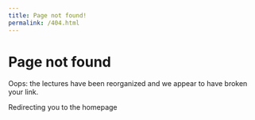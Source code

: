 ```yaml
---
title: Page not found!
permalink: /404.html
---
```


# Page not found

Oops: the lectures have been reorganized and we appear to have broken your link.

<p class="loading">Redirecting you to the homepage</p>

<br>

<script>
    
var redirects = new Map();

redirects.set('/about_py.html', 'https://python-programming.quantecon.org/about_py.html');
redirects.set('/getting_started.html', 'https://python-programming.quantecon.org/getting_started.html');
redirects.set('/python_by_example.html', 'https://python-programming.quantecon.org/python_by_example.html');
redirects.set('/functions.html', 'https://python-programming.quantecon.org/functions.html');
redirects.set('/python_essentials.html', 'https://python-programming.quantecon.org/python_essentials.html');
redirects.set('/oop_intro.html', 'https://python-programming.quantecon.org/oop_intro.html');
redirects.set('/python_oop.html', 'https://python-programming.quantecon.org/python_oop.html');
redirects.set('/need_for_speed.html', 'https://python-programming.quantecon.org/need_for_speed.html');
redirects.set('/numpy.html', 'https://python-programming.quantecon.org/numpy.html');
redirects.set('/matplotlib.html', 'https://python-programming.quantecon.org/matplotlib.html');
redirects.set('/scipy.html', 'https://python-programming.quantecon.org/scipy.html');
redirects.set('/numba.html', 'https://python-programming.quantecon.org/numba.html');
redirects.set('/parallelization.html', 'https://python-programming.quantecon.org/parallelization.html');
redirects.set('/pandas.html', 'https://python-programming.quantecon.org/pandas.html');
redirects.set('/writing_good_code.html', 'https://python-programming.quantecon.org/writing_good_code.html');
redirects.set('/python_advanced_features.html', 'https://python-programming.quantecon.org/python_advanced_features.html');
redirects.set('/debugging.html', 'https://python-programming.quantecon.org/debugging.html');
redirects.set('/geom_series.html', 'https://python-intro.quantecon.org/geom_series.html');
redirects.set('/linear_algebra.html', 'https://python-intro.quantecon.org/linear_algebra.html');
redirects.set('/complex_and_trig.html', 'https://python-intro.quantecon.org/complex_and_trig.html');
redirects.set('/lln_clt.html', 'https://python-intro.quantecon.org/lln_clt.html');
redirects.set('/heavy_tails.html', 'https://python-intro.quantecon.org/heavy_tails.html');
redirects.set('/mccall_model.html', 'https://python-intro.quantecon.org/mccall_model.html');
redirects.set('/mccall_model_with_separation.html', 'https://python-intro.quantecon.org/mccall_model_with_separation.html');
redirects.set('/mccall_fitted_vfi.html', 'https://python-intro.quantecon.org/mccall_fitted_vfi.html');
redirects.set('/mccall_correlated.html', 'https://python-intro.quantecon.org/mccall_correlated.html');
redirects.set('/career.html', 'https://python-intro.quantecon.org/career.html');
redirects.set('/jv.html', 'https://python-intro.quantecon.org/jv.html');
redirects.set('/markov_asset.html', 'https://python-intro.quantecon.org/markov_asset.html');
redirects.set('/harrison_kreps.html', 'https://python-intro.quantecon.org/harrison_kreps.html');
redirects.set('/pandas_panel.html', 'https://python-intro.quantecon.org/pandas_panel.html');
redirects.set('/ols.html', 'https://python-intro.quantecon.org/ols.html');
redirects.set('/mle.html', 'https://python-intro.quantecon.org/mle.html');
redirects.set('/odu.html', 'https://python-intro.quantecon.org/odu.html');
redirects.set('/wald_friedman.html', 'https://python-intro.quantecon.org/wald_friedman.html');
redirects.set('/exchangeable.html', 'https://python-intro.quantecon.org/exchangeable.html');
redirects.set('/likelihood_ratio_process.html', 'https://python-intro.quantecon.org/likelihood_ratio_process.html');
redirects.set('/scalar_dynam.html', 'https://python-intro.quantecon.org/scalar_dynam.html');
redirects.set('/ar1_processes.html', 'https://python-intro.quantecon.org/ar1_processes.html');
redirects.set('/finite_markov.html', 'https://python-intro.quantecon.org/finite_markov.html');
redirects.set('/inventory_dynamics.html', 'https://python-intro.quantecon.org/inventory_dynamics.html');
redirects.set('/linear_models.html', 'https://python-intro.quantecon.org/linear_models.html');
redirects.set('/samuelson.html', 'https://python-intro.quantecon.org/samuelson.html');
redirects.set('/kesten_processes.html', 'https://python-intro.quantecon.org/kesten_processes.html');
redirects.set('/wealth_dynamics.html', 'https://python-intro.quantecon.org/wealth_dynamics.html');
redirects.set('/kalman.html', 'https://python-intro.quantecon.org/kalman.html');
redirects.set('/short_path.html', 'https://python-intro.quantecon.org/short_path.html');
redirects.set('/lqcontrol.html', 'https://python-intro.quantecon.org/lqcontrol.html');
redirects.set('/perm_income.html', 'https://python-intro.quantecon.org/perm_income.html');
redirects.set('/perm_income_cons.html', 'https://python-intro.quantecon.org/perm_income_cons.html');
redirects.set('/lq_inventories.html', 'https://python-intro.quantecon.org/lq_inventories.html');
redirects.set('/schelling.html', 'https://python-intro.quantecon.org/schelling.html');
redirects.set('/lake_model.html', 'https://python-intro.quantecon.org/lake_model.html');
redirects.set('/rational_expectations.html', 'https://python-intro.quantecon.org/rational_expectations.html');
redirects.set('/re_with_feedback.html', 'https://python-intro.quantecon.org/re_with_feedback.html');
redirects.set('/markov_perf.html', 'https://python-intro.quantecon.org/markov_perf.html');
redirects.set('/uncertainty_traps.html', 'https://python-intro.quantecon.org/uncertainty_traps.html');
redirects.set('/aiyagari.html', 'https://python-intro.quantecon.org/aiyagari.html');
redirects.set('/optgrowth.html', 'https://python-intro.quantecon.org/optgrowth.html');
redirects.set('/optgrowth_fast.html', 'https://python-intro.quantecon.org/optgrowth_fast.html');
redirects.set('/coleman_policy_iter.html', 'https://python-intro.quantecon.org/coleman_policy_iter.html');
redirects.set('/egm_policy_iter.html', 'https://python-intro.quantecon.org/egm_policy_iter.html');
redirects.set('/ifp.html', 'https://python-intro.quantecon.org/ifp.html');
redirects.set('/lucas_model.html', 'https://python-advanced.quantecon.org/lucas_model.html');
redirects.set('/black_litterman.html', 'https://python-advanced.quantecon.org/black_litterman.html');
redirects.set('/von_neumann_model.html', 'https://python-advanced.quantecon.org/von_neumann_model.html');
redirects.set('/dyn_stack.html', 'https://python-advanced.quantecon.org/dyn_stack.html');
redirects.set('/calvo.html', 'https://python-advanced.quantecon.org/calvo.html');
redirects.set('/opt_tax_recur.html', 'https://python-advanced.quantecon.org/opt_tax_recur.html');
redirects.set('/amss.html', 'https://python-advanced.quantecon.org/amss.html');
redirects.set('/amss2.html', 'https://python-advanced.quantecon.org/amss2.html');
redirects.set('/amss3.html', 'https://python-advanced.quantecon.org/amss3.html');
redirects.set('/chang_ramsey.html', 'https://python-advanced.quantecon.org/chang_ramsey.html');
redirects.set('/chang_credible.html', 'https://python-advanced.quantecon.org/chang_credible.html');
redirects.set('/hs_recursive_models.html', 'https://python-advanced.quantecon.org/hs_recursive_models.html');
redirects.set('/growth_in_dles.html', 'https://python-advanced.quantecon.org/growth_in_dles.html');
redirects.set('/lucas_asset_pricing_dles.html', 'https://python-advanced.quantecon.org/lucas_asset_pricing_dles.html');
redirects.set('/irfs_in_hall_model.html', 'https://python-advanced.quantecon.org/irfs_in_hall_model.html');
redirects.set('/permanent_income_dles.html', 'https://python-advanced.quantecon.org/permanent_income_dles.html');
redirects.set('/rosen_schooling_model.html', 'https://python-advanced.quantecon.org/rosen_schooling_model.html');
redirects.set('/cattle_cycles.html', 'https://python-advanced.quantecon.org/cattle_cycles.html');
redirects.set('/hs_invertibility_example.html', 'https://python-advanced.quantecon.org/hs_invertibility_example.html');
redirects.set('/cons_news.html', 'https://python-advanced.quantecon.org/cons_news.html');
redirects.set('/smoothing.html', 'https://python-advanced.quantecon.org/smoothing.html');
redirects.set('/smoothing_tax.html', 'https://python-advanced.quantecon.org/smoothing_tax.html');
redirects.set('/robustness.html', 'https://python-advanced.quantecon.org/robustness.html');
redirects.set('/markov_jump_lq.html', 'https://python-advanced.quantecon.org/markov_jump_lq.html');
redirects.set('/tax_smoothing_1.html', 'https://python-advanced.quantecon.org/tax_smoothing_1.html');
redirects.set('/tax_smoothing_2.html', 'https://python-advanced.quantecon.org/tax_smoothing_2.html');
redirects.set('/tax_smoothing_3.html', 'https://python-advanced.quantecon.org/tax_smoothing_3.html');
redirects.set('/lqramsey .html', 'https://python-advanced.quantecon.org/lqramsey .html');
redirects.set('/rob_markov_perf.html', 'https://python-advanced.quantecon.org/rob_markov_perf.html');
redirects.set('/arellano.html', 'https://python-advanced.quantecon.org/arellano.html');
redirects.set('/matsuyama.html', 'https://python-advanced.quantecon.org/matsuyama.html');
redirects.set('/coase.html', 'https://python-advanced.quantecon.org/coase.html');
redirects.set('/arma.html', 'https://python-advanced.quantecon.org/arma.html');
redirects.set('/estspec.html', 'https://python-advanced.quantecon.org/estspec.html');
redirects.set('/additive_functionals.html', 'https://python-advanced.quantecon.org/additive_functionals.html');
redirects.set('/lu_tricks.html', 'https://python-advanced.quantecon.org/lu_tricks.html');
redirects.set('/classical_filtering.html', 'https://python-advanced.quantecon.org/classical_filtering.html');
redirects.set('/orth_proj.html', 'https://python-advanced.quantecon.org/orth_proj.html');
redirects.set('/stationary_densities.html', 'https://python-advanced.quantecon.org/stationary_densities.html');
redirects.set('/muth_kalman.html', 'https://python-advanced.quantecon.org/muth_kalman.html');
redirects.set('/discrete_dp.html', 'https://python-advanced.quantecon.org/discrete_dp.html');

var request = window.location.pathname;
var redirectURL = redirects.get(request);

var timer = setTimeout(function() {
    if (redirectURL === undefined) {
        window.location='/';
    } else {
        window.location = redirectURL;
    }
}, 3000);

</script>